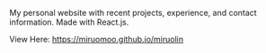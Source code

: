 My personal website with recent projects, experience, and contact information. Made with React.js.

View Here:
https://miruomoo.github.io/miruolin
